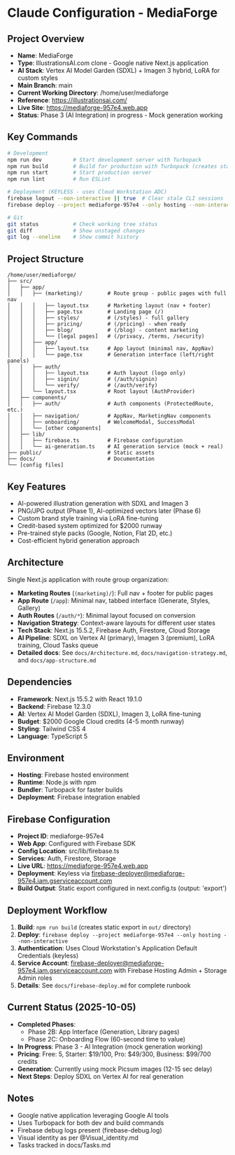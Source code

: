 # Claude Configuration - MediaForge

## Project Overview
- **Name**: MediaForge
- **Type**: IllustrationsAI.com clone - Google native Next.js application
- **AI Stack**: Vertex AI Model Garden (SDXL) + Imagen 3 hybrid, LoRA for custom styles
- **Main Branch**: main
- **Current Working Directory**: /home/user/mediaforge
- **Reference**: https://illustrationsai.com/
- **Live Site**: https://mediaforge-957e4.web.app
- **Status**: Phase 3 (AI Integration) in progress - Mock generation working

## Key Commands
```bash
# Development
npm run dev          # Start development server with Turbopack
npm run build        # Build for production with Turbopack (creates static export in out/)
npm run start        # Start production server
npm run lint         # Run ESLint

# Deployment (KEYLESS - uses Cloud Workstation ADC)
firebase logout --non-interactive || true  # Clear stale CLI sessions
firebase deploy --project mediaforge-957e4 --only hosting --non-interactive

# Git
git status           # Check working tree status
git diff             # Show unstaged changes
git log --oneline    # Show commit history
```

## Project Structure
```
/home/user/mediaforge/
├── src/
│   ├── app/
│   │   ├── (marketing)/        # Route group - public pages with full nav
│   │   │   ├── layout.tsx      # Marketing layout (nav + footer)
│   │   │   ├── page.tsx        # Landing page (/)
│   │   │   ├── styles/         # (/styles) - full gallery
│   │   │   ├── pricing/        # (/pricing) - when ready
│   │   │   ├── blog/           # (/blog) - content marketing
│   │   │   └── [legal pages]   # (/privacy, /terms, /security)
│   │   ├── app/
│   │   │   ├── layout.tsx      # App layout (minimal nav, AppNav)
│   │   │   └── page.tsx        # Generation interface (left/right panels)
│   │   ├── auth/
│   │   │   ├── layout.tsx      # Auth layout (logo only)
│   │   │   ├── signin/         # (/auth/signin)
│   │   │   └── verify/         # (/auth/verify)
│   │   └── layout.tsx          # Root layout (AuthProvider)
│   ├── components/
│   │   ├── auth/               # Auth components (ProtectedRoute, etc.)
│   │   ├── navigation/         # AppNav, MarketingNav components
│   │   ├── onboarding/         # WelcomeModal, SuccessModal
│   │   └── [other components]
│   ├── lib/
│   │   ├── firebase.ts         # Firebase configuration
│   │   └── ai-generation.ts    # AI generation service (mock + real)
├── public/                     # Static assets
├── docs/                       # Documentation
└── [config files]
```

## Key Features
- AI-powered illustration generation with SDXL and Imagen 3
- PNG/JPG output (Phase 1), AI-optimized vectors later (Phase 6)
- Custom brand style training via LoRA fine-tuning
- Credit-based system optimized for $2000 runway
- Pre-trained style packs (Google, Notion, Flat 2D, etc.)
- Cost-efficient hybrid generation approach

## Architecture
Single Next.js application with route group organization:
- **Marketing Routes** (`(marketing)/`): Full nav + footer for public pages
- **App Route** (`/app`): Minimal nav, tabbed interface (Generate, Styles, Gallery)
- **Auth Routes** (`/auth/*`): Minimal layout focused on conversion
- **Navigation Strategy**: Context-aware layouts for different user states
- **Tech Stack**: Next.js 15.5.2, Firebase Auth, Firestore, Cloud Storage
- **AI Pipeline**: SDXL on Vertex AI (primary), Imagen 3 (premium), LoRA training, Cloud Tasks queue
- **Detailed docs**: See `docs/Architecture.md`, `docs/navigation-strategy.md`, and `docs/app-structure.md`

## Dependencies
- **Framework**: Next.js 15.5.2 with React 19.1.0
- **Backend**: Firebase 12.3.0
- **AI**: Vertex AI Model Garden (SDXL), Imagen 3, LoRA fine-tuning
- **Budget**: $2000 Google Cloud credits (4-5 month runway)
- **Styling**: Tailwind CSS 4
- **Language**: TypeScript 5

## Environment
- **Hosting**: Firebase hosted environment
- **Runtime**: Node.js with npm
- **Bundler**: Turbopack for faster builds
- **Deployment**: Firebase integration enabled

## Firebase Configuration
- **Project ID**: mediaforge-957e4
- **Web App**: Configured with Firebase SDK
- **Config Location**: src/lib/firebase.ts
- **Services**: Auth, Firestore, Storage
- **Live URL**: https://mediaforge-957e4.web.app
- **Deployment**: Keyless via firebase-deployer@mediaforge-957e4.iam.gserviceaccount.com
- **Build Output**: Static export configured in next.config.ts (output: 'export')

## Deployment Workflow
1. **Build**: `npm run build` (creates static export in `out/` directory)
2. **Deploy**: `firebase deploy --project mediaforge-957e4 --only hosting --non-interactive`
3. **Authentication**: Uses Cloud Workstation's Application Default Credentials (keyless)
4. **Service Account**: firebase-deployer@mediaforge-957e4.iam.gserviceaccount.com with Firebase Hosting Admin + Storage Admin roles
5. **Details**: See `docs/firebase-deploy.md` for complete runbook

## Current Status (2025-10-05)
- **Completed Phases**:
  - Phase 2B: App Interface (Generation, Library pages)
  - Phase 2C: Onboarding Flow (60-second time to value)
- **In Progress**: Phase 3 - AI Integration (mock generation working)
- **Pricing**: Free: 5, Starter: $19/100, Pro: $49/300, Business: $99/700 credits
- **Generation**: Currently using mock Picsum images (12-15 sec delay)
- **Next Steps**: Deploy SDXL on Vertex AI for real generation

## Notes
- Google native application leveraging Google AI tools
- Uses Turbopack for both dev and build commands
- Firebase debug logs present (firebase-debug.log)
- Visual identity as per @Visual_identity.md
- Tasks tracked in docs/Tasks.md